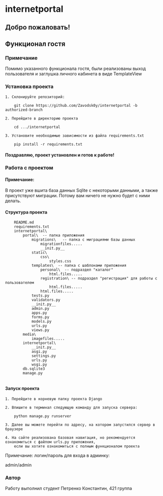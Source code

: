 # internetportal

## Добро пожаловать!

## Функционал гостя

### Примечание

Помимо указанного функционала гостя, были реализованы выход пользователя и
заглушка личного кабинета в виде TemplateView

### Установка проекта

```
1. Склонируйте репозиторий: 
    
    git clone https://github.com/Zavodsk0y/internetportal -b authorized-branch
   
2. Перейдите в директорию проекта

    cd .../internetportal
    
3. Установите необходимые зависимости из файла requirements.txt

    pip install -r requirements.txt
```

#### Поздравляю, проект установлен и готов к работе!

### Работа с проектом

#### Примечание:

В проект уже вшита база данных Sqlite с некоторыми данными, а также присутствуют миграции. Потому вам ничего не нужно
будет с ними делать.

#### Структура проекта

```
    README.md
    requirements.txt
    internetportal\
        portal\  -- папка приложения
            migrations\   -- папка с миграциями базы данных
                migrationfiles.....
                __init.py__
            static\
                css\
                    styles.css
            templates\  -- папка с шаблонами приложения
                personal\  -- подраздел "каталог" 
                    html.files.....
                registration\ -- подраздел "регистрация" для работы с пользователем
                    html.files.....
                html.files.....
            tests.py
            validators.py
            __init.py__
            admin.py
            apps.py
            forms.py
            models.py
            urls.py
            views.py
        media\
            imagefiles.....
        internetportal\ 
            __init.py__
            asgi.py
            settings.py
            urls.py
            wsgi.py
        db.sqlite3
        manage.py
            
```

#### Запуск проекта

```
1. Перейдите в корневую папку проекта Django

2. Впишите в терминал следующую команду для запуска сервера:

    python manage.py runserver
    
3. Далее вы можете перейти по адресу, на котором запустился сервер в браузере

4. На сайте реализована базовая навигация, но рекомендуется ознакомиться с файлом urls.py приложения,
    если вы хотите ознакомиться с полным функционалом проекта
```

Примечание: логин/пароль для входа в админку: 

admin/admin

### Автор

Работу выполнил студент Петренко Константин, 421 группа



